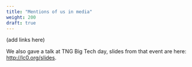 ```yaml
---
title: "Mentions of us in media"
weight: 200
draft: true
---
```


(add links here)

We also gave a talk at TNG Big Tech day, slides from that
event are here: <http://lc0.org/slides>.